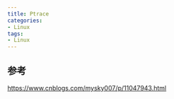```yaml
---
title: Ptrace
categories: 
- Linux
tags:
- Linux
---
```


## 参考
https://www.cnblogs.com/mysky007/p/11047943.html
